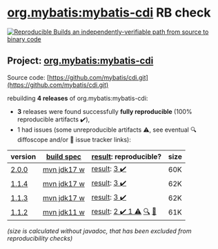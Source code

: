 [org.mybatis:mybatis-cdi](https://central.sonatype.com/artifact/org.mybatis/mybatis-cdi/versions) RB check
=======

[![Reproducible Builds](https://reproducible-builds.org/images/logos/rb.svg) an independently-verifiable path from source to binary code](https://reproducible-builds.org/)

## Project: [org.mybatis:mybatis-cdi](https://central.sonatype.com/artifact/org.mybatis/mybatis-cdi/versions)

Source code: [https://github.com/mybatis/cdi.git](https://github.com/mybatis/cdi.git)

rebuilding **4 releases** of org.mybatis:mybatis-cdi:
- **3** releases were found successfully **fully reproducible** (100% reproducible artifacts :heavy_check_mark:),
- 1 had issues (some unreproducible artifacts :warning:, see eventual :mag: diffoscope and/or :memo: issue tracker links):

| version | [build spec](/BUILDSPEC.md) | [result](https://reproducible-builds.org/docs/jvm/): reproducible? | size |
| -- | --------- | ------ | -- |
| [2.0.0](https://central.sonatype.com/artifact/org.mybatis/mybatis-cdi/2.0.0/pom) | [mvn jdk17 w](mybatis-cdi-2.0.0.buildspec) | [result](mybatis-cdi-2.0.0.buildinfo): [3 :heavy_check_mark: ](mybatis-cdi-2.0.0.buildcompare) | 60K |
| [1.1.4](https://central.sonatype.com/artifact/org.mybatis/mybatis-cdi/1.1.4/pom) | [mvn jdk17 w](mybatis-cdi-1.1.4.buildspec) | [result](mybatis-cdi-1.1.4.buildinfo): [3 :heavy_check_mark: ](mybatis-cdi-1.1.4.buildcompare) | 62K |
| [1.1.3](https://central.sonatype.com/artifact/org.mybatis/mybatis-cdi/1.1.3/pom) | [mvn jdk17 w](mybatis-cdi-1.1.3.buildspec) | [result](mybatis-cdi-1.1.3.buildinfo): [3 :heavy_check_mark: ](mybatis-cdi-1.1.3.buildcompare) | 62K |
| [1.1.2](https://central.sonatype.com/artifact/org.mybatis/mybatis-cdi/1.1.2/pom) | [mvn jdk11 w](mybatis-cdi-1.1.2.buildspec) | [result](mybatis-cdi-1.1.2.buildinfo): [2 :heavy_check_mark:  1 :warning:](mybatis-cdi-1.1.2.buildcompare) [:mag:](mybatis-cdi-1.1.2.diffoscope) [:memo:](https://issues.apache.org/jira/browse/FELIX-6496) | 61K |

<i>(size is calculated without javadoc, that has been excluded from reproducibility checks)</i>
